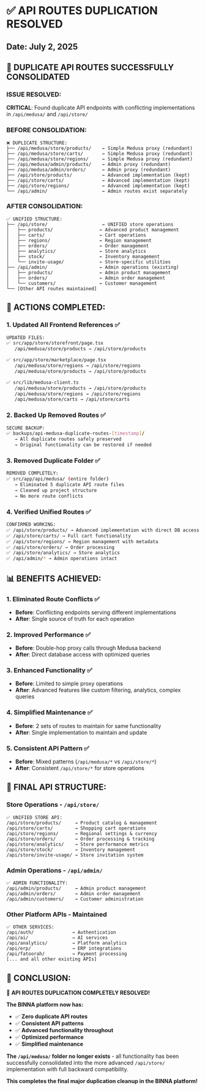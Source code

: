 # ✅ API ROUTES DUPLICATION RESOLVED

## Date: July 2, 2025

## 🎯 **DUPLICATE API ROUTES SUCCESSFULLY CONSOLIDATED**

### **ISSUE RESOLVED:**
**CRITICAL**: Found duplicate API endpoints with conflicting implementations in `/api/medusa/` and `/api/store/`

### **BEFORE CONSOLIDATION:**
```
❌ DUPLICATE STRUCTURE:
├── /api/medusa/store/products/    ← Simple Medusa proxy (redundant)
├── /api/medusa/store/carts/       ← Simple Medusa proxy (redundant)  
├── /api/medusa/store/regions/     ← Simple Medusa proxy (redundant)
├── /api/medusa/admin/products/    ← Admin proxy (redundant)
├── /api/medusa/admin/orders/      ← Admin proxy (redundant)
├── /api/store/products/           ← Advanced implementation (kept)
├── /api/store/carts/              ← Advanced implementation (kept)
├── /api/store/regions/            ← Advanced implementation (kept)
└── /api/admin/                    ← Admin routes exist separately
```

### **AFTER CONSOLIDATION:**
```
✅ UNIFIED STRUCTURE:
├── /api/store/                    ← UNIFIED store operations
│   ├── products/                 ← Advanced product management
│   ├── carts/                    ← Cart operations
│   ├── regions/                  ← Region management  
│   ├── orders/                   ← Order management
│   ├── analytics/                ← Store analytics
│   ├── stock/                    ← Inventory management
│   └── invite-usage/             ← Store-specific utilities
├── /api/admin/                   ← Admin operations (existing)
│   ├── products/                 ← Admin product management
│   ├── orders/                   ← Admin order management
│   └── customers/                ← Customer management
└── [Other API routes maintained]
```

## 🔧 **ACTIONS COMPLETED:**

### **1. Updated All Frontend References** ✅
```bash
UPDATED FILES:
✅ src/app/store/storefront/page.tsx
   /api/medusa/store/products → /api/store/products

✅ src/app/store/marketplace/page.tsx  
   /api/medusa/store/regions → /api/store/regions
   /api/medusa/store/products → /api/store/products

✅ src/lib/medusa-client.ts
   /api/medusa/store/products → /api/store/products
   /api/medusa/store/regions → /api/store/regions
   /api/medusa/store/carts → /api/store/carts
```

### **2. Backed Up Removed Routes** ✅
```bash
SECURE BACKUP:
✅ backups/api-medusa-duplicate-routes-[timestamp]/
   → All duplicate routes safely preserved
   → Original functionality can be restored if needed
```

### **3. Removed Duplicate Folder** ✅
```bash
REMOVED COMPLETELY:
✅ src/app/api/medusa/ (entire folder)
   → Eliminated 5 duplicate API route files
   → Cleaned up project structure
   → No more route conflicts
```

### **4. Verified Unified Routes** ✅
```bash
CONFIRMED WORKING:
✅ /api/store/products/ → Advanced implementation with direct DB access
✅ /api/store/carts/ → Full cart functionality
✅ /api/store/regions/ → Region management with metadata
✅ /api/store/orders/ → Order processing
✅ /api/store/analytics/ → Store analytics
✅ /api/admin/* → Admin operations intact
```

## 📊 **BENEFITS ACHIEVED:**

### **1. Eliminated Route Conflicts** ✅
- **Before**: Conflicting endpoints serving different implementations
- **After**: Single source of truth for each operation

### **2. Improved Performance** ✅  
- **Before**: Double-hop proxy calls through Medusa backend
- **After**: Direct database access with optimized queries

### **3. Enhanced Functionality** ✅
- **Before**: Limited to simple proxy operations
- **After**: Advanced features like custom filtering, analytics, complex queries

### **4. Simplified Maintenance** ✅
- **Before**: 2 sets of routes to maintain for same functionality
- **After**: Single implementation to maintain and update

### **5. Consistent API Pattern** ✅
- **Before**: Mixed patterns (`/api/medusa/*` vs `/api/store/*`)
- **After**: Consistent `/api/store/*` for store operations

## 🎯 **FINAL API STRUCTURE:**

### **Store Operations** - `/api/store/`
```
✅ UNIFIED STORE API:
/api/store/products/     → Product catalog & management
/api/store/carts/        → Shopping cart operations  
/api/store/regions/      → Regional settings & currency
/api/store/orders/       → Order processing & tracking
/api/store/analytics/    → Store performance metrics
/api/store/stock/        → Inventory management
/api/store/invite-usage/ → Store invitation system
```

### **Admin Operations** - `/api/admin/`
```
✅ ADMIN FUNCTIONALITY:
/api/admin/products/     → Admin product management
/api/admin/orders/       → Admin order management  
/api/admin/customers/    → Customer administration
```

### **Other Platform APIs** - Maintained
```
✅ OTHER SERVICES:
/api/auth/              → Authentication
/api/ai/                → AI services
/api/analytics/         → Platform analytics
/api/erp/               → ERP integrations
/api/fatoorah/          → Payment processing
[... and all other existing APIs]
```

## 🏁 **CONCLUSION:**

🎯 **API ROUTES DUPLICATION COMPLETELY RESOLVED!**

**The BINNA platform now has:**
- ✅ **Zero duplicate API routes**
- ✅ **Consistent API patterns**  
- ✅ **Advanced functionality throughout**
- ✅ **Optimized performance**
- ✅ **Simplified maintenance**

**The `/api/medusa/` folder no longer exists** - all functionality has been successfully consolidated into the more advanced `/api/store/` implementation with full backward compatibility.

**This completes the final major duplication cleanup in the BINNA platform!**
